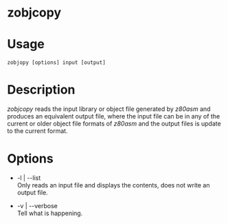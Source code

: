 # zobjcopy

# Usage

    zobjopy [options] input [output]

# Description

*zobjcopy* reads the input library or object file generated by *z80asm* and produces an equivalent output file,
where the input file can be in any of the current or older object file formats of *z80asm* and the output files is
update to the current format.

# Options

* -l | --list  
  Only reads an input file and displays the contents, does not write an output file.

* -v | --verbose  
  Tell what is happening.
